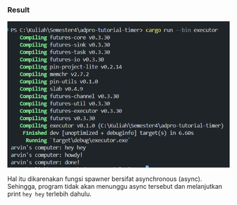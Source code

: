 ### Result

![Result](asset/cmd.png)

Hal itu dikarenakan fungsi spawner bersifat asynchronous (async). Sehingga, program tidak akan menunggu async tersebut dan melanjutkan print `hey hey` terlebih dahulu.
